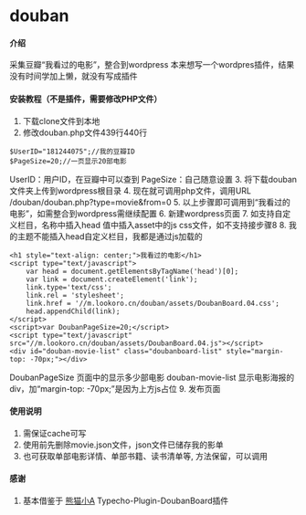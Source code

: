 # douban

#### 介绍
采集豆瓣“我看过的电影”，整合到wordpress
本来想写一个wordpres插件，结果没有时间学加上懒，就没有写成插件

#### 安装教程（不是插件，需要修改PHP文件）

1. 下载clone文件到本地
2. 修改douban.php文件439行440行
```
$UserID="181244075";//我的豆瓣ID
$PageSize=20;//一页显示20部电影
```
UserID：用户ID，在豆瓣中可以查到
PageSize：自己随意设置
3. 将下载douban文件夹上传到wordpress根目录
4. 现在就可调用php文件，调用URL /douban/douban.php?type=movie&from=0 
5. 以上步骤即可调用到“我看过的电影”，如需整合到wordpress需继续配置
6. 新建wordpress页面
7. 如支持自定义栏目，名称中插入head 值中插入asset中的js css文件，如不支持接步骤8
8. 我的主题不能插入head自定义栏目，我都是通过js加载的
```
<h1 style="text-align: center;">我看过的电影</h1>
<script type="text/javascript">
    var head = document.getElementsByTagName('head')[0];
    var link = document.createElement('link');
    link.type='text/css';
    link.rel = 'stylesheet';
    link.href = '//m.lookoro.cn/douban/assets/DoubanBoard.04.css';
    head.appendChild(link);
</script>
<script>var DoubanPageSize=20;</script>
<script type="text/javascript" src="//m.lookoro.cn/douban/assets/DoubanBoard.04.js"></script>
<div id="douban-movie-list" class="doubanboard-list" style="margin-top: -70px;"></div>
```
DoubanPageSize 页面中的显示多少部电影
douban-movie-list 显示电影海报的div，加“margin-top: -70px;”是因为上方js占位
9. 发布页面

#### 使用说明

1. 需保证cache可写
2. 使用前先删除movie.json文件，json文件已储存我的影单
3. 也可获取单部电影详情、单部书籍、读书清单等, 方法保留，可以调用

#### 感谢

1. 基本借鉴于 [熊猫小A](http://https://github.com/AlanDecode) Typecho-Plugin-DoubanBoard插件
